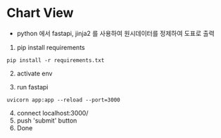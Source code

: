 # Chart View
- python 에서 fastapi, jinja2 를 사용하여 원시데이터를 정제하여 도표로 출력

1. pip install requirements
```
pip install -r requirements.txt
```    
     
     
2. activate env    
         

3. run fastapi
```
uvicorn app:app --reload --port=3000
```    


4. connect localhost:3000/
5. push 'submit' button
6. Done     
